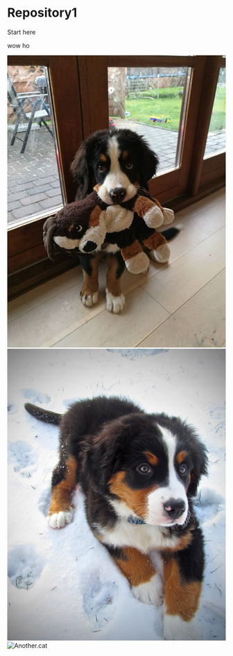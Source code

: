 # Repository1

Start here

wow ho

![Puppy](./image/puppy01.jpg)
![Puppy](./image/puppy02.jpg)
![Another.cat](https://i.imgur.com/5fnqqQ7.jpg)